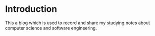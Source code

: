 # Introduction

This a blog which is used to record and share my studying notes about computer science and software engineering.
